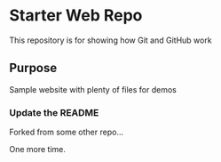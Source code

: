 # Starter Web Repo

This repository is for showing how Git and GitHub work

## Purpose

Sample website with plenty of files for demos

### Update the README

Forked from some other repo...

One more time.